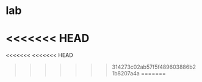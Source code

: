 # lab
<<<<<<< HEAD
=======

<<<<<<<
<<<<<<< HEAD
>>>>>>> 314273c02ab57f5f489603886b21b8207a4a
=======